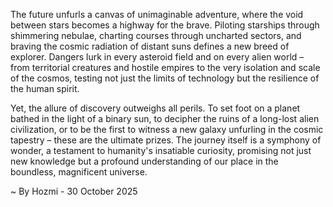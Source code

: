 
The future unfurls a canvas of unimaginable adventure, where the void between stars becomes a highway for the brave. Piloting starships through shimmering nebulae, charting courses through uncharted sectors, and braving the cosmic radiation of distant suns defines a new breed of explorer. Dangers lurk in every asteroid field and on every alien world – from territorial creatures and hostile empires to the very isolation and scale of the cosmos, testing not just the limits of technology but the resilience of the human spirit.

Yet, the allure of discovery outweighs all perils. To set foot on a planet bathed in the light of a binary sun, to decipher the ruins of a long-lost alien civilization, or to be the first to witness a new galaxy unfurling in the cosmic tapestry – these are the ultimate prizes. The journey itself is a symphony of wonder, a testament to humanity's insatiable curiosity, promising not just new knowledge but a profound understanding of our place in the boundless, magnificent universe.

~ By Hozmi - 30 October 2025
